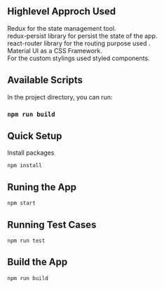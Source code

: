 ## Highlevel Approch Used

Redux for the state management tool.\
redux-persist library for persist the state of the app.\
react-router library for the routing purpose used .\
Material UI as a CSS Framework.\
For the custom stylings used styled components.

## Available Scripts

In the project directory, you can run:

### `npm run build`

## Quick Setup

Install packages

```
npm install
```

## Runing the App

```
npm start
```

## Running Test Cases

```
npm run test
```

## Build the App

```
npm run build
```
